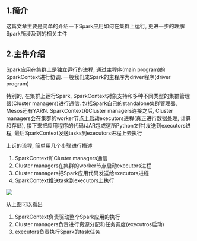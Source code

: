 ## 1.简介 
这篇文章主要是简单的介绍一下Spark应用如何在集群上运行, 更进一步的理解Spark所涉及到的相关主件

## 2.主件介绍
Spark应用在集群上是独立运行的进程, 通过主程序(main program)的SparkContext进行协调. 一般我们成Spark的主程序为driver程序(driver program)

特别的, 在集群上运行Spark, SparkContext对象支持和多种不同类型的集群管理器(Cluster managers)进行通信. 包括Spark自己的standalone集群管理器, Mesos还有YARN. SparkContext和Cluster managers连接之后, Cluster managers会在集群的worker节点上启动executors进程(真正进行数据处理, 计算和存储), 接下来把应用程序的代码(JAR包或这所Python文件)发送到executors进程, 最后SparkContext发送tasks到executors进程上去执行

上诉的流程, 简单用几个步骤进行描述
1. SparkContext和Cluster managers通信
2. Cluster managers在集群的worker节点启动executors进程
3. Cluster managers把Spark应用代码发送给executors进程
4. SparkContext推送task到executors上执行

![](http://spark.apache.org/docs/latest/img/cluster-overview.png)

从上图可以看出
1. SparkContext负责驱动整个Spark应用的执行
2. Cluster managers负责进行资源分配和任务调度(executros启动)
3. executors负责执行Spark的task任务


